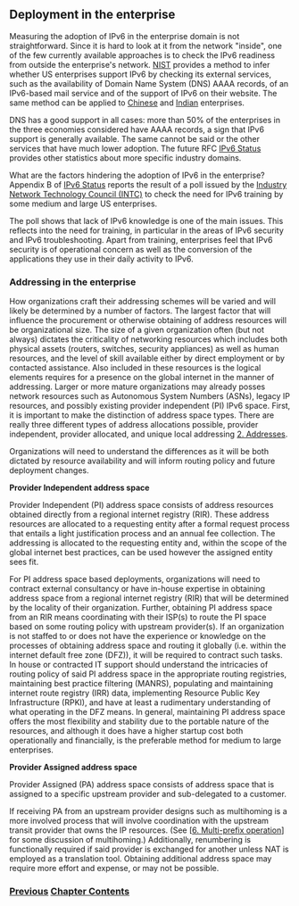 ## Deployment in the enterprise

Measuring the adoption of IPv6 in the enterprise domain is not straightforward.
Since it is hard to look at it from the network "inside", one of the few currently available approaches 
is to check the IPv6 readiness from outside the enterprise's network.
[NIST](https://fedv6-deployment.antd.nist.gov/cgi-bin/generate-com) provides a method to infer whether 
US enterprises support IPv6 by checking its external services, such as the availability of 
Domain Name System (DNS) AAAA records, of an IPv6-based mail service and of the support of IPv6 on
their website. The same method can be applied to [Chinese](http://218.2.231.237:5001/cgi-bin/generate) and
[Indian](https://cnlabs.in/IPv6_Mon/generate_industry.html) enterprises.

DNS has a good support in all cases: more than 50% of the enterprises in the three economies considered have AAAA records,
a sign that IPv6 support is generally available. The same cannot be said or the other services that have much lower adoption. The future RFC 
[IPv6 Status](https://datatracker.ietf.org/doc/draft-ietf-v6ops-ipv6-deployment/) provides other statistics about more specific industry domains.

What are the factors hindering the adoption of IPv6 in the enterprise?
Appendix B of [IPv6 Status](https://datatracker.ietf.org/doc/draft-ietf-v6ops-ipv6-deployment/) reports the result of 
a poll issued by the [Industry Network Technology Council (INTC)](https://industrynetcouncil.org/) to check the need for IPv6 training 
by some medium and large US enterprises.
   
The poll shows that lack of IPv6 knowledge is one of the main issues.
This reflects into the need for training, in particular in the areas of IPv6 security and
IPv6 troubleshooting. Apart from training, enterprises feel that IPv6 security is of operational concern as well as the 
conversion of the applications they use in their daily activity to IPv6.


### Addressing in the enterprise

How organizations craft their addressing schemes will be varied and will likely be determined by a number of factors. The largest factor 
that will influence the procurement or otherwise obtaining of address resources will be organizational size. The size of a given organization 
often (but not always) dictates the criticality of networking resources which includes both physical assets (routers, switches, security appliances) 
as well as human resources, and the level of skill available either by direct employment or by contacted assistance. Also included in these resources 
is the logical elements requires for a presence on the global internet in the manner of addressing. Larger or more mature organizations may already 
posses network resources such as Autonomous System Numbers (ASNs), legacy IP resources, and possibly existing provider independent (PI) IPv6 space. 
First, it is important to make the distinction of address space types. There are really three different types of address allocations possible, provider 
independent, provider allocated, and unique local addressing [2. Addresses](../2.%20IPv6%20Basic%20Technology/Addresses.md). 

Organizations will need to understand the differences as it will be both dictated by resource availability and will inform routing policy and future deployment changes. 

**Provider Independent address space**

Provider Independent (PI) address space consists of address resources obtained directly from a regional internet registry (RIR). These address resources are allocated to a requesting entity 
after a formal request process that entails a light justification process and an annual fee collection. The addressing is allocated to the requesting entity and, within the scope of the global
internet best practices, can be used however the assigned entity sees fit. 


For PI address space based deployments, organizations will need to contract external consultancy or have in-house expertise in obtaining address space from a regional 
internet registry (RIR) that will be determined by the locality of their organization. Further, obtaining PI address space from an RIR means coordinating with their ISP(s) 
to route the PI space based on some routing policy with upstream provider(s). If an organization is not staffed to or does not have the experience or knowledge on the processes 
of obtaining address space and routing it globally (i.e. within the internet default free zone (DFZ)), it will be required to contract such tasks. In house or contracted IT 
support should understand the intricacies of routing policy of said PI address space in the appropriate routing registries, maintaining best practice filtering (MANRS), populating 
and maintaining internet route registry (IRR) data, implementing Resource Public Key Infrastructure (RPKI), and have at least a rudimentary understanding of what operating in the DFZ 
means. In general, maintaining PI address space offers the most flexibility and stability due to the portable nature of the resources, and although it does have a higher startup cost 
both operationally and financially, is the preferable method for medium to large enterprises.  

**Provider Assigned address space**

Provider Assigned (PA) address space consists of address space that is assigned to a specific upstream provider and sub-delegated to a customer. 

If receiving PA from an upstream provider designs such as multihoming is a more involved process that will involve coordination with the upstream transit provider that owns the IP resources. 
(See \[[6. Multi-prefix operation](../6.%20Management%20and%20Operations/Multi-prefix%20operation.md)] for some discussion of multihoming.)
Additionally, renumbering is functionally required if said provider is exchanged for another unless NAT is employed as a translation tool. Obtaining additional address space may require more effort and expense, or may not be possible.

<!-- Link lines generated automatically; do not delete -->
### [<ins>Previous</ins>](Deployment%20in%20the%20home.md) [<ins>Chapter Contents</ins>](8.%20Deployment%20Status.md)
